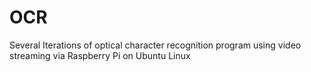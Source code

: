 # OCR
Several Iterations of optical character recognition program using video streaming via Raspberry Pi on Ubuntu Linux
